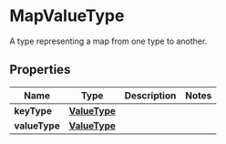 

# MapValueType

A type representing a map from one type to another.

## Properties

| Name | Type | Description | Notes |
|------------ | ------------- | ------------- | -------------|
|**keyType** | [**ValueType**](ValueType.md) |  |  |
|**valueType** | [**ValueType**](ValueType.md) |  |  |



